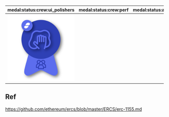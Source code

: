 | medal:status:crew:ui_polishers                                      | medal:status:crew:perf | medal:status:anniversary:6 | medal:logos:anniversary:6 | medal:status:anniversary:1 | medal:status:crew_captain:ui_polishers |
|---------------------------------------------------------------------|------------------------|----------------------------|---------------------------|----------------------------|----------------------------------------|
| <img alt="Sample medal" src="/src/composites/manual/composite.svg"> |                        |                            |                           |                            |                                        |

## Ref

https://github.com/ethereum/ercs/blob/master/ERCS/erc-1155.md